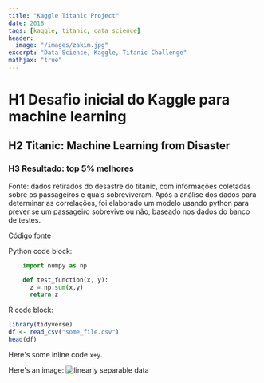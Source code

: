 ```yaml
---
title: "Kaggle Titanic Project"
date: 2018
tags: [kaggle, titanic, data science]
header:
  image: "/images/zakim.jpg"
excerpt: "Data Science, Kaggle, Titanic Challenge"
mathjax: "true"
---
```


# H1 Desafio inicial do Kaggle para machine learning

## H2 Titanic: Machine Learning from Disaster

### H3 Resultado: top 5% melhores

Fonte: dados retirados do desastre do titanic, com informações coletadas sobre os passageiros e quais sobreviveram.
Após a análise dos dados para determinar as correlações, foi elaborado um modelo usando python para prever se um passageiro sobrevive ou não, baseado nos dados do banco de testes.


[Código fonte](https://github.com/calado-titanic)


Python code block:
```python
    import numpy as np

    def test_function(x, y):
      z = np.sum(x,y)
      return z
```

R code block:
```r
library(tidyverse)
df <- read_csv("some_file.csv")
head(df)
```

Here's some inline code `x+y`.

Here's an image:
<img src="{{ site.url }}{{ site.baseurl }}/images/perceptron/linsep.jpg" alt="linearly separable data">

